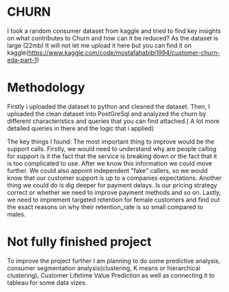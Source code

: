 # CHURN
I took a random consumer dataset from kaggle and tried to find key insights on what contributes to Churn and how can it be reduced?
As the dataset is large (22mb) It will not let me upload it here but you can find it on kaggle(https://www.kaggle.com/code/mostafahabibi1994/customer-churn-eda-part-1)

# Methodology
Firstly i uploaded the dataset to python and cleaned the dataset. Then, I uploaded the clean dataset into PostGreSql and analyzed the churn by different characteristics and queries that you can find attached.( A lot more detailed queries in there and the logic that i applied)

The key things I found:
The most important thing to improve would be the support calls. Firstly, we would need to understand why are people calling for support is it the fact that the service is breaking down or the fact that it is too complicated to use. After we know this information we could move further. We could also appoint independent "fake" callers, so we would know that our  customer support is up to a companies expectations. Another thing we could do is dig deeper for payment delays. Is our pricing strategy correct or whether we need to improve payment methods and so on. Lastly, we need to imprement targeted retention for female customers
and find out the exact reasons on why their retention_rate is so small compared to males.

# Not fully finished project 
To improve the project further I am planning to do some predictive analysis, consumer segmentation analysis(clustering, K means or hierarchical clustering), Customer Lifetime Value Prediction as well as connecting it to tableau for some data vizes.
